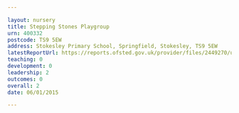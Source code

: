 ```yaml
---

layout: nursery
title: Stepping Stones Playgroup
urn: 400332
postcode: TS9 5EW
address: Stokesley Primary School, Springfield, Stokesley, TS9 5EW
latestReportUrl: https://reports.ofsted.gov.uk/provider/files/2449270/urn/400332.pdf
teaching: 0
development: 0
leadership: 2
outcomes: 0
overall: 2
date: 06/01/2015

---
```

